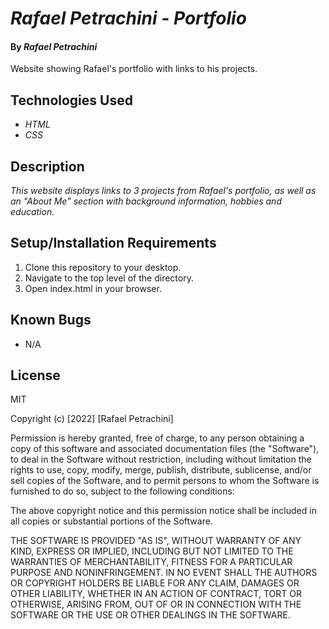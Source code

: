 # _Rafael Petrachini - Portfolio_

#### By _Rafael Petrachini_

Website showing Rafael's portfolio with links to his projects.

## Technologies Used

* _HTML_
* _CSS_

## Description

_This website displays links to 3 projects from Rafael's portfolio, as well as an "About Me" section with background information, hobbies and education._

## Setup/Installation Requirements

1. Clone this repository to your desktop.
2. Navigate to the top level of the directory.
3. Open index.html in your browser.

## Known Bugs

* N/A

## License

MIT

Copyright (c) [2022] [Rafael Petrachini]

Permission is hereby granted, free of charge, to any person obtaining a copy of this software and associated documentation files (the "Software"), to deal in the Software without restriction, including without limitation the rights to use, copy, modify, merge, publish, distribute, sublicense, and/or sell copies of the Software, and to permit persons to whom the Software is furnished to do so, subject to the following conditions:

The above copyright notice and this permission notice shall be included in all copies or substantial portions of the Software.

THE SOFTWARE IS PROVIDED "AS IS", WITHOUT WARRANTY OF ANY KIND, EXPRESS OR IMPLIED, INCLUDING BUT NOT LIMITED TO THE WARRANTIES OF MERCHANTABILITY, FITNESS FOR A PARTICULAR PURPOSE AND NONINFRINGEMENT. IN NO EVENT SHALL THE AUTHORS OR COPYRIGHT HOLDERS BE LIABLE FOR ANY CLAIM, DAMAGES OR OTHER LIABILITY, WHETHER IN AN ACTION OF CONTRACT, TORT OR OTHERWISE, ARISING FROM, OUT OF OR IN CONNECTION WITH THE SOFTWARE OR THE USE OR OTHER DEALINGS IN THE SOFTWARE.
